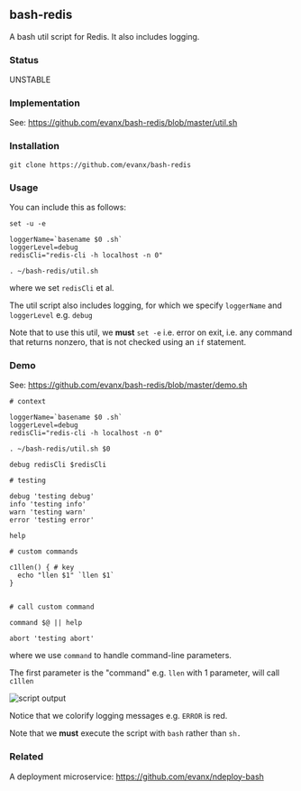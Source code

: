 
## bash-redis

A bash util script for Redis. It also includes logging.

### Status

UNSTABLE


### Implementation

See: https://github.com/evanx/bash-redis/blob/master/util.sh


### Installation

```shell
git clone https://github.com/evanx/bash-redis
```

### Usage

You can include this as follows:
```shell
set -u -e

loggerName=`basename $0 .sh`
loggerLevel=debug
redisCli="redis-cli -h localhost -n 0"

. ~/bash-redis/util.sh
```
where we set `redisCli` et al.

The util script also includes logging, for which we specify `loggerName` and `loggerLevel` e.g. `debug`

Note that to use this util, we <b>must</b> `set -e` i.e. error on exit, i.e. any command that returns nonzero, that is not checked using an `if` statement.


### Demo

See: https://github.com/evanx/bash-redis/blob/master/demo.sh


```shell
# context

loggerName=`basename $0 .sh`
loggerLevel=debug
redisCli="redis-cli -h localhost -n 0"

. ~/bash-redis/util.sh $0

debug redisCli $redisCli

# testing

debug 'testing debug'
info 'testing info'
warn 'testing warn'
error 'testing error'

help

# custom commands

c1llen() { # key
  echo "llen $1" `llen $1`
}


# call custom command

command $@ || help

abort 'testing abort'
```
where we use `command` to handle command-line parameters.

The first parameter is the "command" e.g. `llen` with 1 parameter, will call `c1llen`

<img src='http://evanx.github.io/images/bash-redis/bash-redis.png' alt='script output'>

Notice that we colorify logging messages e.g. `ERROR` is red.

Note that we <b>must</b> execute the script with `bash` rather than `sh.`


### Related

A deployment microservice: https://github.com/evanx/ndeploy-bash
